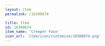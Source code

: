 ```yaml
---
layout: item
permalink: /10300074

title: Item
id: 10300074
item_name: 'Creeper Face'
icon_url: 'item/icon/customize/10300074.png'
---
```


